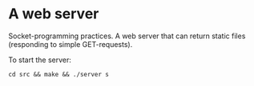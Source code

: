 # A web server

Socket-programming practices. A web server that can return static files (responding to simple GET-requests). 

To start the server:

    cd src && make && ./server s